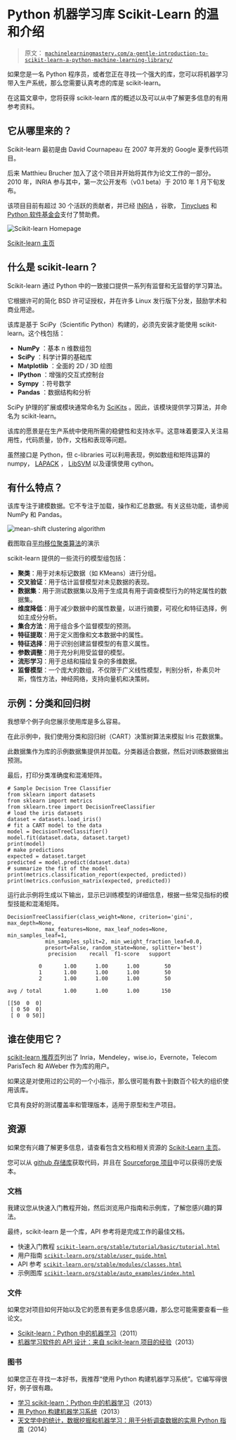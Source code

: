 # Python 机器学习库 Scikit-Learn 的温和介绍

> 原文： [`machinelearningmastery.com/a-gentle-introduction-to-scikit-learn-a-python-machine-learning-library/`](https://machinelearningmastery.com/a-gentle-introduction-to-scikit-learn-a-python-machine-learning-library/)

如果您是一名 Python 程序员，或者您正在寻找一个强大的库，您可以将机器学习带入生产系统，那么您需要认真考虑的库是 scikit-learn。

在这篇文章中，您将获得 scikit-learn 库的概述以及可以从中了解更多信息的有用参考资料。

## 它从哪里来的？

Scikit-learn 最初是由 David Cournapeau 在 2007 年开发的 Google 夏季代码项目。

后来 Matthieu Brucher 加入了这个项目并开始将其作为论文工作的一部分。 2010 年，INRIA 参与其中，第一次公开发布（v0.1 beta）于 2010 年 1 月下旬发布。

该项目目前有超过 30 个活跃的贡献者，并已经 [INRIA](http://www.inria.fr/en/) ，谷歌， [Tinyclues](http://www.tinyclues.com/) 和 [Python 软件基金会](https://www.python.org/psf/)支付了赞助费。

![Scikit-learn Homepage](https://3qeqpr26caki16dnhd19sv6by6v-wpengine.netdna-ssl.com/wp-content/uploads/2014/04/scikit-learn.png)

[Scikit-learn 主页](http://scikit-learn.org/stable/index.html)

## 什么是 scikit-learn？

Scikit-learn 通过 Python 中的一致接口提供一系列有监督和无监督的学习算法。

它根据许可的简化 BSD 许可证授权，并在许多 Linux 发行版下分发，鼓励学术和商业用途。

该库是基于 SciPy（Scientific Python）构建的，必须先安装才能使用 scikit-learn。这个栈包括：

*   **NumPy** ：基本 n 维数组包
*   **SciPy** ：科学计算的基础库
*   **Matplotlib** ：全面的 2D / 3D 绘图
*   **IPython** ：增强的交互式控制台
*   **Sympy** ：符号数学
*   **Pandas** ：数据结构和分析

SciPy 护理的扩展或模块通常命名为 [SciKits](http://scikits.appspot.com/scikits) 。因此，该模块提供学习算法，并命名为 scikit-learn。

该库的愿景是在生产系统中使用所需的稳健性和支持水平。这意味着要深入关注易用性，代码质量，协作，文档和表现等问题。

虽然接口是 Python，但 c-libraries 可以利用表现，例如数组和矩阵运算的 numpy， [LAPACK](http://www.netlib.org/lapack/) ， [LibSVM](http://www.csie.ntu.edu.tw/~cjlin/libsvm/) 以及谨慎使用 cython。

## 有什么特点？

该库专注于建模数据。它不专注于加载，操作和汇总数据。有关这些功能，请参阅 NumPy 和 Pandas。

![mean-shift clustering algorithm](https://3qeqpr26caki16dnhd19sv6by6v-wpengine.netdna-ssl.com/wp-content/uploads/2014/04/plot_mean_shift_1.png)

截图取自[平均移位聚类算法](http://scikit-learn.org/stable/auto_examples/cluster/plot_mean_shift.html)的演示

scikit-learn 提供的一些流行的模型组包括：

*   **聚类**：用于对未标记数据（如 KMeans）进行分组。
*   **交叉验证**：用于估计监督模型对未见数据的表现。
*   **数据集**：用于测试数据集以及用于生成具有用于调查模型行为的特定属性的数据集。
*   **维度降低**：用于减少数据中的属性数量，以进行摘要，可视化和特征选择，例如主成分分析。
*   **集合方法**：用于组合多个监督模型的预测。
*   **特征提取**：用于定义图像和文本数据中的属性。
*   **特征选择**：用于识别创建监督模型的有意义属性。
*   **参数调整**：用于充分利用受监督的模型。
*   **流形学习**：用于总结和描绘复杂的多维数据。
*   **监督模型**：一个庞大的数组，不仅限于广义线性模型，判别分析，朴素贝叶斯，惰性方法，神经网络，支持向量机和决策树。

## 示例：分类和回归树

我想举个例子向您展示使用库是多么容易。

在此示例中，我们使用分类和回归树（CART）决策树算法来模拟 Iris 花数据集。

此数据集作为库的示例数据集提供并加载。分类器适合数据，然后对训练数据做出预测。

最后，打印分类准确度和混淆矩阵。

```
# Sample Decision Tree Classifier
from sklearn import datasets
from sklearn import metrics
from sklearn.tree import DecisionTreeClassifier
# load the iris datasets
dataset = datasets.load_iris()
# fit a CART model to the data
model = DecisionTreeClassifier()
model.fit(dataset.data, dataset.target)
print(model)
# make predictions
expected = dataset.target
predicted = model.predict(dataset.data)
# summarize the fit of the model
print(metrics.classification_report(expected, predicted))
print(metrics.confusion_matrix(expected, predicted))
```

运行此示例将生成以下输出，显示已训练模型的详细信息，根据一些常见指标的模型技能和混淆矩阵。

```
DecisionTreeClassifier(class_weight=None, criterion='gini', max_depth=None,
            max_features=None, max_leaf_nodes=None, min_samples_leaf=1,
            min_samples_split=2, min_weight_fraction_leaf=0.0,
            presort=False, random_state=None, splitter='best')
             precision    recall  f1-score   support

          0       1.00      1.00      1.00        50
          1       1.00      1.00      1.00        50
          2       1.00      1.00      1.00        50

avg / total       1.00      1.00      1.00       150

[[50  0  0]
 [ 0 50  0]
 [ 0  0 50]]
```

## 谁在使用它？

[scikit-learn 推荐页](http://scikit-learn.org/stable/testimonials/testimonials.html)列出了 Inria，Mendeley，wise.io，Evernote，Telecom ParisTech 和 AWeber 作为库的用户。

如果这是对使用过的公司的一个小指示，那么很可能有数十到数百个较大的组织使用该库。

它具有良好的测试覆盖率和管理版本，适用于原型和生产项目。

## 资源

如果您有兴趣了解更多信息，请查看包含文档和相关资源的 [Scikit-Learn 主页](http://scikit-learn.org)。

您可以从 [github 存储库](https://github.com/scikit-learn)获取代码，并且在 [Sourceforge 项目](http://sourceforge.net/projects/scikit-learn/)中可以获得历史版本。

### 文档

我建议您从快速入门教程开始，然后浏览用户指南和示例库，了解您感兴趣的算法。

最终，scikit-learn 是一个库，API 参考将是完成工作的最佳文档。

*   快速入门教程 [`scikit-learn.org/stable/tutorial/basic/tutorial.html`](http://scikit-learn.org/stable/tutorial/basic/tutorial.html)
*   用户指南 [`scikit-learn.org/stable/user_guide.html`](http://scikit-learn.org/stable/user_guide.html)
*   API 参考 [`scikit-learn.org/stable/modules/classes.html`](http://scikit-learn.org/stable/modules/classes.html)
*   示例图库 [`scikit-learn.org/stable/auto_examples/index.html`](http://scikit-learn.org/stable/auto_examples/index.html)

### 文件

如果您对项目如何开始以及它的愿景有更多信息感兴趣，那么您可能需要查看一些论文。

*   [Scikit-learn：Python 中的机器学习](http://jmlr.org/papers/v12/pedregosa11a.html)（2011）
*   [机器学习软件的 API 设计：来自 scikit-learn 项目的经验](http://arxiv.org/abs/1309.0238)（2013）

### 图书

如果您正在寻找一本好书，我推荐“使用 Python 构建机器学习系统”。它编写得很好，例子很有趣。

*   [学习 scikit-learn：Python 中的机器学习](http://www.amazon.com/dp/1783281936?tag=inspiredalgor-20)（2013）
*   [用 Python 构建机器学习系统](http://www.amazon.com/dp/1782161406?tag=inspiredalgor-20)（2013）
*   [天文学中的统计，数据挖掘和机器学习：用于分析调查数据的实用 Python 指南](http://www.amazon.com/dp/0691151687?tag=inspiredalgor-20)（2014）